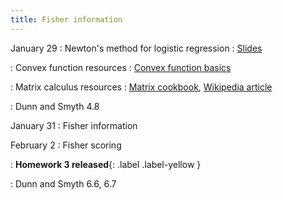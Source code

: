 ```yaml
---
title: Fisher information
---
```


January 29
: Newton's method for logistic regression
  : [Slides](https://sta711-s24.github.io/slides/lecture_6.pdf)
  
: Convex function resources 
  : [Convex function basics](https://wiki.math.ntnu.no/_media/tma4180/2016v/note2.pdf)
  
: Matrix calculus resources
  : [Matrix cookbook](https://www.math.uwaterloo.ca/~hwolkowi/matrixcookbook.pdf), [Wikipedia article](https://en.wikipedia.org/wiki/Matrix_calculus)
  
: Dunn and Smyth 4.8

January 31
: Fisher information

February 2
: Fisher scoring

: **Homework 3 released**{: .label .label-yellow }

: Dunn and Smyth 6.6, 6.7